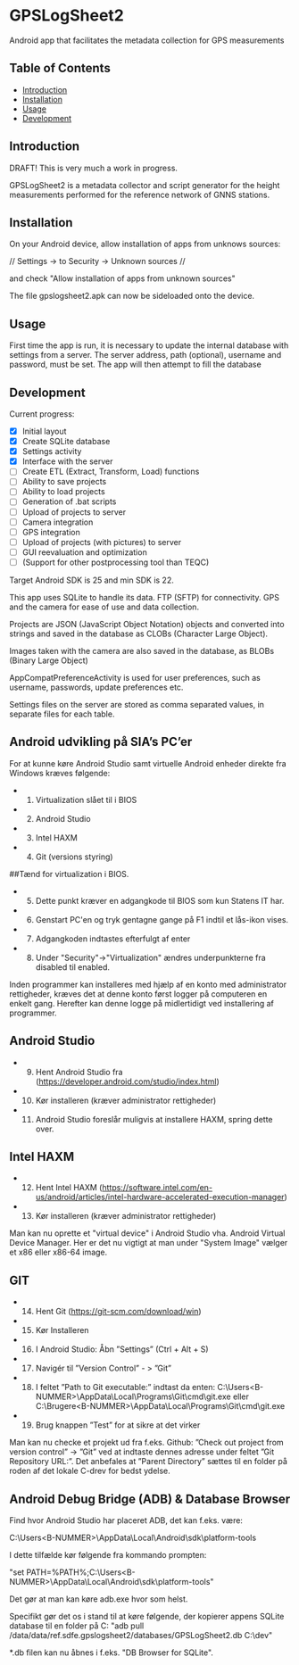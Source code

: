 # GPSLogSheet2
Android app that facilitates the metadata collection for GPS measurements

## Table of Contents

- [Introduction](#introduction)
- [Installation](#installation)
- [Usage](#usage)
- [Development](#developing)

## Introduction

DRAFT!
This is very much a work in progress.

GPSLogSheet2 is a metadata collector and script generator for the height measurements performed for the reference network of GNNS stations.

## Installation

On your Android device, allow installation of apps from unknows sources:

// Settings -> to Security -> Unknown sources //

and check "Allow installation of apps from unknown sources"

The file gpslogsheet2.apk can now be sideloaded onto the device.

## Usage

First time the app is run, it is necessary to update the internal database with settings from a server.
The server address, path (optional), username and password, must be set. The app will then attempt to fill the database 


## Development

Current progress:

- [x] Initial layout
- [x] Create SQLite database
- [x] Settings activity
- [x] Interface with the server
- [ ] Create ETL (Extract, Transform, Load) functions
- [ ] Ability to save projects
- [ ] Ability to load projects
- [ ] Generation of .bat scripts
- [ ] Upload of projects to server
- [ ] Camera integration
- [ ] GPS integration
- [ ] Upload of projects (with pictures) to server
- [ ] GUI reevaluation and optimization
- [ ] (Support for other postprocessing tool than TEQC)

Target Android SDK is 25 and min SDK is 22.

This app uses SQLite to handle its data. FTP (SFTP) for connectivity. GPS and the camera for ease of use and data collection.

Projects are JSON (JavaScript Object Notation) objects and converted into strings and saved in the database as CLOBs (Character Large Object).

Images taken with the camera are also saved in the database, as BLOBs (Binary Large Object)

AppCompatPreferenceActivity is used for user preferences, such as username, passwords, update preferences etc.

Settings files on the server are stored as comma separated values, in separate files for each table.

## Android udvikling på SIA’s PC’er
For at kunne køre Android Studio samt virtuelle Android enheder direkte fra Windows kræves følgende:

- 1.	Virtualization slået til i BIOS
- 2.	Android Studio
- 3.	Intel HAXM
- 4.	Git (versions styring)

##Tænd for virtualization i BIOS.

- 5.	Dette punkt kræver en adgangkode til BIOS som kun Statens IT har.
- 6.	Genstart PC'en og tryk gentagne gange på F1 indtil et lås-ikon vises.
- 7.	Adgangkoden indtastes efterfulgt af enter
- 8.	Under "Security"->"Virtualization" ændres underpunkterne fra disabled til enabled.

Inden programmer kan installeres med hjælp af en konto med administrator rettigheder, kræves det at denne konto først logger på computeren en enkelt gang. Herefter kan denne logge på midlertidigt ved installering af programmer.

## Android Studio

- 9.	Hent Android Studio fra (https://developer.android.com/studio/index.html)
- 10.	Kør installeren (kræver administrator rettigheder)
- 11.	Android Studio foreslår muligvis at installere HAXM, spring dette over.

## Intel HAXM

 - 12.	 Hent Intel HAXM (https://software.intel.com/en-us/android/articles/intel-hardware-accelerated-execution-manager)
 - 13.	Kør installeren (kræver administrator rettigheder)

Man kan nu oprette et "virtual device" i Android Studio vha. Android Virtual Device Manager. Her er det nu vigtigt at man under "System Image" vælger et x86 eller x86-64 image.

## GIT

- 14.	Hent Git (https://git-scm.com/download/win)
- 15.	Kør Installeren
- 16.	I Android Studio: Åbn ”Settings” (Ctrl + Alt + S)
- 17.	Navigér til ”Version Control” - > ”Git”
- 18.	I feltet ”Path to Git executable:” indtast da enten:
C:\Users\<B-NUMMER>\AppData\Local\Programs\Git\cmd\git.exe
eller
C:\Brugere\<B-NUMMER>\AppData\Local\Programs\Git\cmd\git.exe
- 19.	Brug knappen ”Test” for at sikre at det virker

 Man kan nu checke et projekt ud fra f.eks. Github:
”Check out project from version control” -> ”Git”
ved at indtaste dennes adresse under feltet ”Git Repository URL:”.
Det anbefales at ”Parent Directory” sættes til en folder på roden af det lokale C-drev for bedst ydelse.

## Android Debug Bridge (ADB) & Database Browser

Find hvor Android Studio har placeret ADB, det kan f.eks. være:

C:\Users\<B-NUMMER>\AppData\Local\Android\sdk\platform-tools

I dette tilfælde kør følgende fra kommando prompten:

"set PATH=%PATH%;C:\Users\<B-NUMMER>\AppData\Local\Android\sdk\platform-tools"

Det gør at man kan køre adb.exe hvor som helst.

Specifikt gør det os i stand til at køre følgende, der kopierer appens SQLite database til en folder på C:
"adb pull /data/data/ref.sdfe.gpslogsheet2/databases/GPSLogSheet2.db C:\dev\"

*.db filen kan nu åbnes i f.eks. "DB Browser for SQLite".
